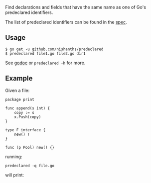 Find declarations and fields that have the same name as one of Go's predeclared
identifiers.

The list of predeclared identifiers can be found in the [spec](https://golang.org/ref/spec#Predeclared_identifiers).

## Usage

```
$ go get -u github.com/nishanths/predeclared
$ predeclared file1.go file2.go dir1
```

See [godoc](https://godoc.org/github.com/nishanths/predeclared) or `predeclared -h` for more.

## Example

Given a file:

```
package print

func append(s int) {
	copy := s
	x.Push(copy)
}

type F interface {
	new() T
}

func (p Pool) new() {}
```

running:

```
predeclared -q file.go
```

will print:

```
```
